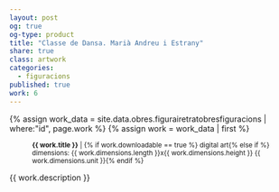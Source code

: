 ```yaml
---
layout: post
og: true
og-type: product
title: "Classe de Dansa. Marià Andreu i Estrany" 
share: true
class: artwork
categories:
  - figuracions
published: true
work: 6
---
```


{% assign work_data = site.data.obres.figurairetratobresfiguracions | where:"id", page.work %}
{% assign work = work_data | first %}
<figure>
  <div class="padding-artwork-container">
    <div class="embed-container embed-container_{{ work.aspect_ratio }}">
      <core-image sizing="cover" class="core-image-size" preload fade src="{{ work.featured_src }}"></core-image> 
    </div>
  </div>
  <figcaption>
    <p><small><strong>{{ work.title }}</strong> | {% if work.downloadable == true %} digital art{% else if %} dimensions: {{ work.dimensions.length }}x{{ work.dimensions.height }} {{ work.dimensions.unit }}{% endif %}</small></p>
  </figcaption>
</figure>
<!--more-->
{{ work.description }}